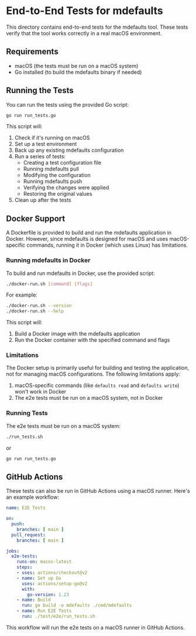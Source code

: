 # End-to-End Tests for mdefaults

This directory contains end-to-end tests for the mdefaults tool. These tests verify that the tool works correctly in a real macOS environment.

## Requirements

- macOS (the tests must be run on a macOS system)
- Go installed (to build the mdefaults binary if needed)

## Running the Tests

You can run the tests using the provided Go script:

```bash
go run run_tests.go
```


This script will:
1. Check if it's running on macOS
2. Set up a test environment
3. Back up any existing mdefaults configuration
4. Run a series of tests:
   - Creating a test configuration file
   - Running mdefaults pull
   - Modifying the configuration
   - Running mdefaults push
   - Verifying the changes were applied
   - Restoring the original values
5. Clean up after the tests

## Docker Support

A Dockerfile is provided to build and run the mdefaults application in Docker. However, since mdefaults is designed for macOS and uses macOS-specific commands, running it in Docker (which uses Linux) has limitations.

### Running mdefaults in Docker

To build and run mdefaults in Docker, use the provided script:

```bash
./docker-run.sh [command] [flags]
```

For example:

```bash
./docker-run.sh --version
./docker-run.sh --help
```

This script will:
1. Build a Docker image with the mdefaults application
2. Run the Docker container with the specified command and flags

### Limitations

The Docker setup is primarily useful for building and testing the application, not for managing macOS configurations. The following limitations apply:

1. macOS-specific commands (like `defaults read` and `defaults write`) won't work in Docker
2. The e2e tests must be run on a macOS system, not in Docker

### Running Tests

The e2e tests must be run on a macOS system:

```bash
./run_tests.sh
```

or

```bash
go run run_tests.go
```

## GitHub Actions

These tests can also be run in GitHub Actions using a macOS runner. Here's an example workflow:

```yaml
name: E2E Tests

on:
  push:
    branches: [ main ]
  pull_request:
    branches: [ main ]

jobs:
  e2e-tests:
    runs-on: macos-latest
    steps:
    - uses: actions/checkout@v2
    - name: Set up Go
      uses: actions/setup-go@v2
      with:
        go-version: 1.23
    - name: Build
      run: go build -o mdefaults ./cmd/mdefaults
    - name: Run E2E Tests
      run: ./test/e2e/run_tests.sh
```

This workflow will run the e2e tests on a macOS runner in GitHub Actions.
